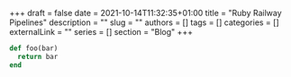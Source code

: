 +++
draft = false
date = 2021-10-14T11:32:35+01:00
title = "Ruby Railway Pipelines"
description = ""
slug = ""
authors = []
tags = []
categories = []
externalLink = ""
series = []
section = "Blog"
+++

```ruby
def foo(bar)
  return bar
end
```
